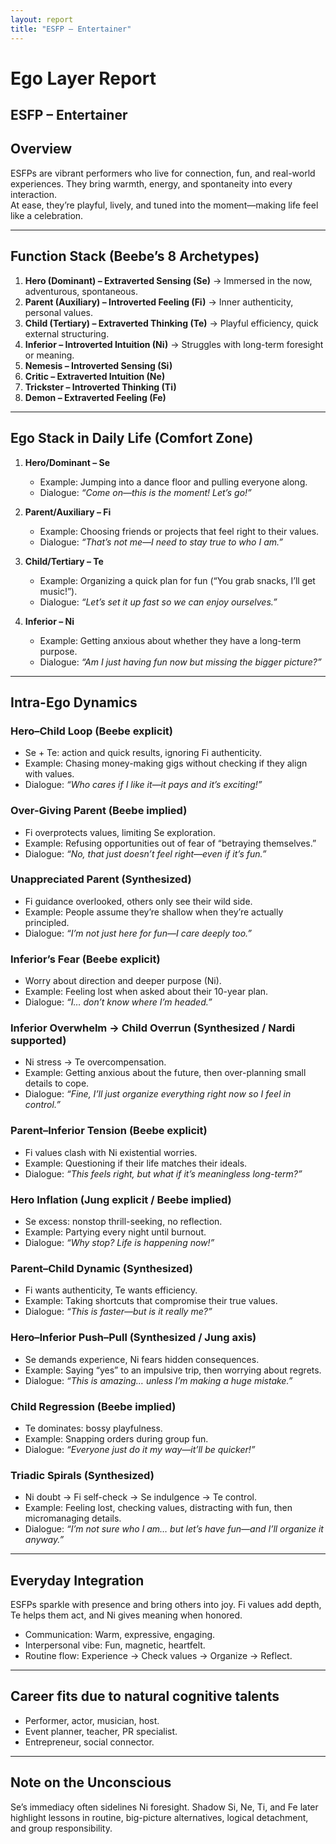 ```yaml
---
layout: report
title: "ESFP – Entertainer"
---
```


# Ego Layer Report

## ESFP – Entertainer  

## Overview  
ESFPs are vibrant performers who live for connection, fun, and real-world experiences. They bring warmth, energy, and spontaneity into every interaction.  
At ease, they’re playful, lively, and tuned into the moment—making life feel like a celebration.  

---

## Function Stack (Beebe’s 8 Archetypes)  
1. **Hero (Dominant) – Extraverted Sensing (Se)** → Immersed in the now, adventurous, spontaneous.  
2. **Parent (Auxiliary) – Introverted Feeling (Fi)** → Inner authenticity, personal values.  
3. **Child (Tertiary) – Extraverted Thinking (Te)** → Playful efficiency, quick external structuring.  
4. **Inferior – Introverted Intuition (Ni)** → Struggles with long-term foresight or meaning.  
5. **Nemesis – Introverted Sensing (Si)**  
6. **Critic – Extraverted Intuition (Ne)**  
7. **Trickster – Introverted Thinking (Ti)**  
8. **Demon – Extraverted Feeling (Fe)**  

---

## Ego Stack in Daily Life (Comfort Zone)  

1. **Hero/Dominant – Se**  
   - Example: Jumping into a dance floor and pulling everyone along.  
   - Dialogue: *“Come on—this is the moment! Let’s go!”*  

2. **Parent/Auxiliary – Fi**  
   - Example: Choosing friends or projects that feel right to their values.  
   - Dialogue: *“That’s not me—I need to stay true to who I am.”*  

3. **Child/Tertiary – Te**  
   - Example: Organizing a quick plan for fun (“You grab snacks, I’ll get music!”).  
   - Dialogue: *“Let’s set it up fast so we can enjoy ourselves.”*  

4. **Inferior – Ni**  
   - Example: Getting anxious about whether they have a long-term purpose.  
   - Dialogue: *“Am I just having fun now but missing the bigger picture?”*  

---

## Intra-Ego Dynamics  

### Hero–Child Loop (Beebe explicit)  
- Se + Te: action and quick results, ignoring Fi authenticity.  
- Example: Chasing money-making gigs without checking if they align with values.  
- Dialogue: *“Who cares if I like it—it pays and it’s exciting!”*  

### Over-Giving Parent (Beebe implied)  
- Fi overprotects values, limiting Se exploration.  
- Example: Refusing opportunities out of fear of “betraying themselves.”  
- Dialogue: *“No, that just doesn’t feel right—even if it’s fun.”*  

### Unappreciated Parent (Synthesized)  
- Fi guidance overlooked, others only see their wild side.  
- Example: People assume they’re shallow when they’re actually principled.  
- Dialogue: *“I’m not just here for fun—I care deeply too.”*  

### Inferior’s Fear (Beebe explicit)  
- Worry about direction and deeper purpose (Ni).  
- Example: Feeling lost when asked about their 10-year plan.  
- Dialogue: *“I… don’t know where I’m headed.”*  

### Inferior Overwhelm → Child Overrun (Synthesized / Nardi supported)  
- Ni stress → Te overcompensation.  
- Example: Getting anxious about the future, then over-planning small details to cope.  
- Dialogue: *“Fine, I’ll just organize everything right now so I feel in control.”*  

### Parent–Inferior Tension (Beebe explicit)  
- Fi values clash with Ni existential worries.  
- Example: Questioning if their life matches their ideals.  
- Dialogue: *“This feels right, but what if it’s meaningless long-term?”*  

### Hero Inflation (Jung explicit / Beebe implied)  
- Se excess: nonstop thrill-seeking, no reflection.  
- Example: Partying every night until burnout.  
- Dialogue: *“Why stop? Life is happening now!”*  

### Parent–Child Dynamic (Synthesized)  
- Fi wants authenticity, Te wants efficiency.  
- Example: Taking shortcuts that compromise their true values.  
- Dialogue: *“This is faster—but is it really me?”*  

### Hero–Inferior Push–Pull (Synthesized / Jung axis)  
- Se demands experience, Ni fears hidden consequences.  
- Example: Saying “yes” to an impulsive trip, then worrying about regrets.  
- Dialogue: *“This is amazing… unless I’m making a huge mistake.”*  

### Child Regression (Beebe implied)  
- Te dominates: bossy playfulness.  
- Example: Snapping orders during group fun.  
- Dialogue: *“Everyone just do it my way—it’ll be quicker!”*  

### Triadic Spirals (Synthesized)  
- Ni doubt → Fi self-check → Se indulgence → Te control.  
- Example: Feeling lost, checking values, distracting with fun, then micromanaging details.  
- Dialogue: *“I’m not sure who I am… but let’s have fun—and I’ll organize it anyway.”*  

---

## Everyday Integration  
ESFPs sparkle with presence and bring others into joy. Fi values add depth, Te helps them act, and Ni gives meaning when honored.  

- Communication: Warm, expressive, engaging.  
- Interpersonal vibe: Fun, magnetic, heartfelt.  
- Routine flow: Experience → Check values → Organize → Reflect.  

---

## Career fits due to natural cognitive talents  
- Performer, actor, musician, host.  
- Event planner, teacher, PR specialist.  
- Entrepreneur, social connector.  

---

## Note on the Unconscious  
Se’s immediacy often sidelines Ni foresight. Shadow Si, Ne, Ti, and Fe later highlight lessons in routine, big-picture alternatives, logical detachment, and group responsibility.
